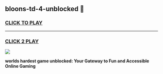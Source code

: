 
## bloons-td-4-unblocked 👋
<h3>
<a href="https://premium.freeplayer.one?title=bloons-td-4-unblocked&ref=14F">CLICK TO PLAY</a></h3>
<hr>

<h3>
<a href="https://premium.freeplayer.one?title=bloons-td-4-unblocked&ref=14F">CLICK 2 PLAY</a>
  
</h3>

<a href="https://premium.freeplayer.one?title=bloons-td-4-unblocked&ref=12F/"><img src="https://clearcache.store/games.png"></a>


**worlds hardest game unblocked: Your Gateway to Fun and Accessible Online Gaming**
